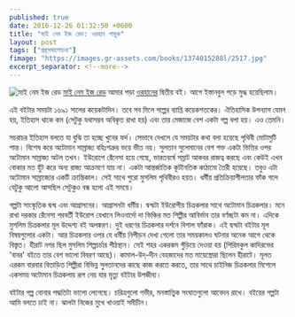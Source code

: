 ```yaml
---
published: true
date: 2016-12-26 01:32:50 +0600
title: "মাই নেম ইজ রেড: ওরহান পামুক"
layout: post
tags: ["গ্রন্থসমালোচনা"]
fimage: "https://images.gr-assets.com/books/1374015288l/2517.jpg"
excerpt_separator: <!--more-->
---
```

![মাই নেম ইজ রেড]({{page.fimage}}) [মাই নেম ইজ রেড](https://www.goodreads.com/book/show/2517.My_Name_is_Red) আমার পড়া [ওরহানের](https://www.goodreads.com/author/show/1728.Orhan_Pamuk) দ্বিতীয় বই। আগে ইস্তানবুল পড়ে মুগ্ধ হয়েছিলাম।

এই বইটার সময়টা ১৬৯১ সালের কয়েকটাদিন। তবে সব মিলে গল্পের ব্যাপ্তি কয়েকশতকের। ঐতিহাসিক উপন্যাস যেমন হয়, ইতিহাস থাকে কম (সেটুকু যথাসম্ভব অবিকৃত রাখা হয়) এবং তার মেজাজে বেশ একটা গল্প বলা হয়। এও তেমনি।
<!--more-->
সচরাচর ইতিহাস বলতে যা বুঝি তা হচ্ছে খুনের ফর্দ। সেভাবে দেখলে যে সময়টার কথা বলা হয়েছে পৃথিবী মোটামুটি শান্ত। বিশেষ করে অটোমান সাম্রাজ্য বহিঃশত্রুর ভয়ে ভীত নয়। সুলতান সুলেমানের বেশ শক্ত একটা ভিত্তির ওপর অটোমান সাম্রাজ্য অটল তখন। ইউরোপে রেঁনেসা হয়ে গেছে, ভারতবর্ষে সম্রাট আকবর রাজত্ব করছে এবং কেউই এখন বোকার মত হুঁট করে অন্য রাজ্য আক্রমণে যায় না। একটা আন্তর্জাতিক কূটনৈতিক কাঠামো তৈরী হয়েছে। তবুও এটা অটোমান সাম্রাজ্যের একটি ক্রান্তিকাল। সেই সাথে পুরো মুসলিম পৃথিবীরও হয়ত। ধর্মীয় প্রতিক্রিয়াশীলতার ফাঁক গলে যেটুকু আলো আসছিল সেটুকুও বন্ধ হলো এই সময়ে।

গল্পটা সাংস্কৃতিক দ্বন্দ্ব এবং আগ্রাসনের। আগ্রাসনটা ধর্মীয়। দ্বন্দ্বটা ইউরোপীয় চিত্রকলার সাথে অটোমান চিত্রকলার। মনে রাখা দরকার রেঁনেসা পরবর্তী ইউরোপ যেখানে লিওনার্দো দা ভিঞ্চির মত শিল্পীর আবির্ভাব তার বর্ণচ্ছটা কম না। এদিকে মুসলিম চিত্রকলার মূল উদ্দেশ্য বই অলঙ্করণ। দুই ধরণের চিত্রকলার দর্শনে বিশাল ফাঁরাক। এই দ্বন্দ্বটা বইটার মূল বিষয়গুলোর একটা। আর চিত্রকলার ওপর যে ধর্মীয় নিপীড়ন দেখা গেলো তার সময়কালও ঘটনার অনেক আগে থেকে বিস্তৃত। হীরাট নগর ছিল মুসলিম শিল্পচর্চার পীঠস্থান। সেই শহর একরকম গুঁড়িয়ে দেওয়া হয় (পিরিমকুল কাদিরভের 'বাবর' বইতে তার বেশ ভালো বিবরণ আছে)। কামাল-উদ্-দীন বেহজাদের মত মায়েস্ত্রোরা ছিলেন হীরাটে। মূলত এরকম বারবার বিতাড়িত শিল্পীরা বিভিন্ন সুলতানদের কাছে কাজ করতে করতে, তার সাথে চাইনিজ চিত্রকলার মিশেলে একসময় অটোমান চিত্রকলায় রূপ নেয় যার মৃত্যু বইটার উপজীব্য।

বইটার গল্প বোনার পদ্ধতিটা ভালো লেগেছে। চরিত্রগুলো গভীর, মনস্তাত্ত্বিক সংঘাতগুলো আবেদন রাখে। বইয়ের গল্পটা আমি বলতে চাই না। ঝালটা নিজের মুখে খাওয়াই সমীচীন।